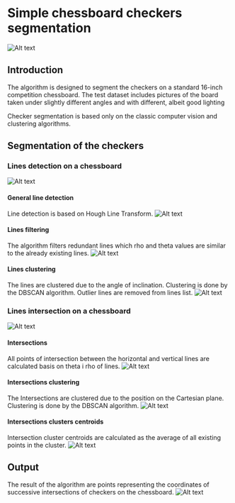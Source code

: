
# Simple chessboard checkers segmentation
![Alt text](resources/readme/all.gif?raw=true "hough_line_transform")


## Introduction
The algorithm is designed to segment the checkers on a standard 16-inch competition chessboard. 
The test dataset includes pictures of the board taken under slightly different angles and with different, albeit good lighting

Checker segmentation is based only on the classic computer vision and clustering algorithms.


## Segmentation of the checkers

### Lines detection on a chessboard
![Alt text](resources/readme/lines.gif?raw=true "hough_line_transform")
#### General line detection
Line detection is based on Hough Line Transform.
![Alt text](resources/readme/hough_line_transform.jpg?raw=true "hough_line_transform")
#### Lines filtering
The algorithm filters redundant lines which rho and theta values ​​are similar to the already existing lines.
![Alt text](resources/readme/hough_line_transform_filtered.jpg?raw=true "hough_line_transform_filtered")
#### Lines clustering
The lines are clustered due to the angle of inclination. Clustering is done by the DBSCAN algorithm. Outlier lines are removed from lines list.
![Alt text](resources/readme/hough_line_transform_filtered_clustered.jpg?raw=true "hough_line_transform_filtered_clustered")

### Lines intersection on a chessboard
![Alt text](resources/readme/intersections.gif?raw=true "hough_line_transform")
#### Intersections
All points of intersection between the horizontal and vertical lines are calculated basis on theta i rho of lines.
![Alt text](resources/readme/intersections.jpg?raw=true "hough_line_transform_filtered_clustered")

#### Intersections clustering
The Intersections are clustered due to the position on the Cartesian plane. Clustering is done by the DBSCAN algorithm.
![Alt text](resources/readme/intersections_clusters.jpg?raw=true "hough_line_transform_filtered_clustered")

#### Intersections clusters centroids
Intersection cluster centroids are calculated as the average of all existing points in the cluster.
![Alt text](resources/readme/intersections_centroids.jpg?raw=true "hough_line_transform_filtered_clustered")

## Output
The result of the algorithm are points representing the coordinates of successive intersections of checkers on the chessboard.
![Alt text](resources/readme/fields.jpg?raw=true "hough_line_transform_filtered_clustered")

